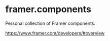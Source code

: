 # framer.components

Personal collection of Framer components.

https://www.framer.com/developers/#overview
